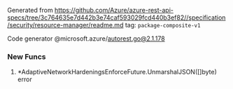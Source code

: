 Generated from https://github.com/Azure/azure-rest-api-specs/tree/3c764635e7d442b3e74caf593029fcd440b3ef82//specification/security/resource-manager/readme.md tag: `package-composite-v1`

Code generator @microsoft.azure/autorest.go@2.1.178


### New Funcs

1. *AdaptiveNetworkHardeningsEnforceFuture.UnmarshalJSON([]byte) error
